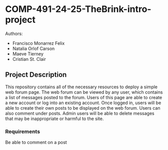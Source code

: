 # COMP-491-24-25-TheBrink-intro-project

Authors:

- Francisco Monarrez Felix
- Natalia Orlof Carson
- Maeve Tierney
- Cristian St. Clair

## Project Description

This repository contains all of the necessary resources to deploy a simple web forum page.
The web forum can be viewed by any user, which contains a list of messages posted to the forum.
Users of this page are able to create a new account or log into an existing account.
Once logged in, users will be able to create their own posts to be displayed on the web forum. Users can also comment under posts.
Admin users will be able to delete messages that may be inappropriate or harmful to the site.

### Requirements
Be able to comment on a post